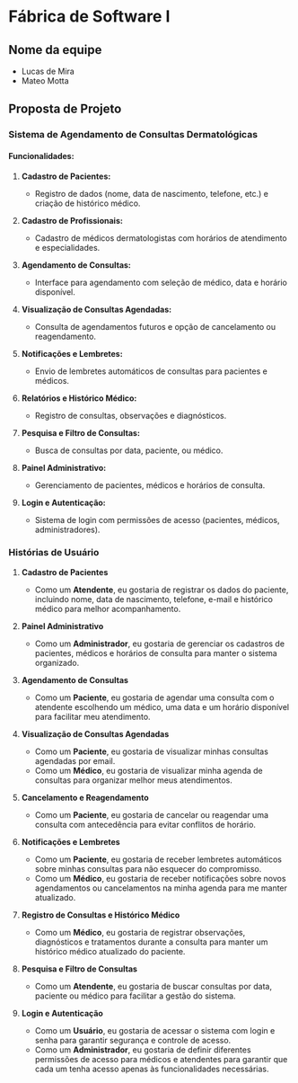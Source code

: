 # Fábrica de Software I 

## Nome da equipe
- Lucas de Mira
- Mateo Motta

## Proposta de Projeto

### Sistema de Agendamento de Consultas Dermatológicas

#### Funcionalidades:

1. **Cadastro de Pacientes:**
   - Registro de dados (nome, data de nascimento, telefone, etc.) e criação de histórico médico.
   
2. **Cadastro de Profissionais:**
   - Cadastro de médicos dermatologistas com horários de atendimento e especialidades.

3. **Agendamento de Consultas:**
   - Interface para agendamento com seleção de médico, data e horário disponível.

4. **Visualização de Consultas Agendadas:**
   - Consulta de agendamentos futuros e opção de cancelamento ou reagendamento.

5. **Notificações e Lembretes:**
   - Envio de lembretes automáticos de consultas para pacientes e médicos.

6. **Relatórios e Histórico Médico:**
   - Registro de consultas, observações e diagnósticos.

7. **Pesquisa e Filtro de Consultas:**
   - Busca de consultas por data, paciente, ou médico.

8. **Painel Administrativo:**
   - Gerenciamento de pacientes, médicos e horários de consulta.

9. **Login e Autenticação:**
   - Sistema de login com permissões de acesso (pacientes, médicos, administradores).


### **Histórias de Usuário**  

1. **Cadastro de Pacientes**  
   - Como um **Atendente**, eu gostaria de registrar os dados do paciente, incluindo nome, data de nascimento, telefone, e-mail e histórico médico para melhor acompanhamento.  

2. **Painel Administrativo**  
   - Como um **Administrador**, eu gostaria de gerenciar os cadastros de pacientes, médicos e horários de consulta para manter o sistema organizado.  

3. **Agendamento de Consultas**  
   - Como um **Paciente**, eu gostaria de agendar uma consulta com o atendente escolhendo um médico, uma data e um horário disponível para facilitar meu atendimento.  

4. **Visualização de Consultas Agendadas**  
   - Como um **Paciente**, eu gostaria de visualizar minhas consultas agendadas por email.  
   - Como um **Médico**, eu gostaria de visualizar minha agenda de consultas para organizar melhor meus atendimentos.  

5. **Cancelamento e Reagendamento**  
   - Como um **Paciente**, eu gostaria de cancelar ou reagendar uma consulta com antecedência para evitar conflitos de horário.  

6. **Notificações e Lembretes**  
   - Como um **Paciente**, eu gostaria de receber lembretes automáticos sobre minhas consultas para não esquecer do compromisso.  
   - Como um **Médico**, eu gostaria de receber notificações sobre novos agendamentos ou cancelamentos na minha agenda para me manter atualizado.  

7. **Registro de Consultas e Histórico Médico**  
   - Como um **Médico**, eu gostaria de registrar observações, diagnósticos e tratamentos durante a consulta para manter um histórico médico atualizado do paciente.  

8. **Pesquisa e Filtro de Consultas**  
   - Como um **Atendente**, eu gostaria de buscar consultas por data, paciente ou médico para facilitar a gestão do sistema.  

9. **Login e Autenticação**  
   - Como um **Usuário**, eu gostaria de acessar o sistema com login e senha para garantir segurança e controle de acesso.  
   - Como um **Administrador**, eu gostaria de definir diferentes permissões de acesso para médicos e atendentes para garantir que cada um tenha acesso apenas às funcionalidades necessárias.  
